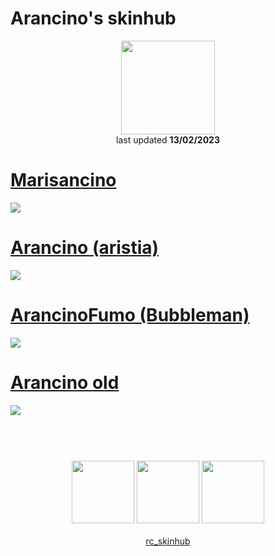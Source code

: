 # Arancino's skinhub
<p align="center">
<a href="https://osu.ppy.sh/users/11749789">
  <img src="https://a.ppy.sh/11749789"  
       width="150"
       height="150"></a>
<br>
last updated <b>13/02/2023</b>
</p>

# [Marisancino](https://github.com/ryancranie/skinhub/raw/tyfh/player/arancino/Marisancino.osk)
[![](https://i.imgur.com/zQ5DUls.png)](https://github.com/ryancranie/skinhub/raw/tyfh/player/arancino/Marisancino.osk)

# [Arancino (aristia)](https://github.com/ryancranie/skinhub/raw/tyfh/player/arancino/Arancino%20(aristia).osk)
[![](https://i.imgur.com/ubT7Arh.jpeg)](https://github.com/ryancranie/skinhub/raw/tyfh/player/arancino/Arancino%20(aristia).osk)

# [ArancinoFumo (Bubbleman)](https://github.com/ryancranie/skinhub/raw/tyfh/player/arancino/ArancinoFumo%20(Bubbleman).osk)
[![](https://i.imgur.com/AKVTfXf.jpeg)](https://github.com/ryancranie/skinhub/raw/tyfh/player/arancino/ArancinoFumo%20(Bubbleman).osk)

# [Arancino old](https://github.com/ryancranie/skinhub/raw/tyfh/player/arancino/Arancino%20old.osk)
[![](https://i.imgur.com/Uv75qvA.jpeg)](https://github.com/ryancranie/skinhub/raw/tyfh/player/arancino/Arancino%20old.osk)

#
<p align="center">
  <br></br>
  <a href="https://www.twitch.tv/arancinoo">
  <img src="https://i.imgur.com/HM030lk.png" 
       width="100" 
       height="100"></a>
  <a href="https://www.youtube.com/c/Arancinoo">
  <img src="https://i.imgur.com/YWbDUUy.png"  
       width="100" 
       height="100"></a>
  <a href="https://twitter.com/Arnacino">
  <img src="https://i.imgur.com/PUQ5uWf.png" 
       width="100" 
       height="100"></a>
  <br></br>
  <a href="https://github.com/ryancranie/skinhub">rc_skinhub</a>
 </p>



